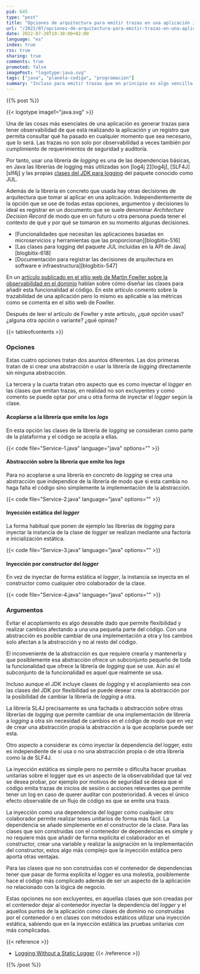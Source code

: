 ```yaml
---
pid: 645
type: "post"
title: "Opciones de arquitectura para emitir trazas en una aplicación Java"
url: "/2022/07/opciones-de-arquitectura-para-emitir-trazas-en-una-aplicacion-java/"
date: 2022-07-28T19:30:00+02:00
language: "es"
index: true
rss: true
sharing: true
comments: true
promoted: false
imagePost: "logotype:java.svg"
tags: ["java", "planeta-codigo", "programacion"]
summary: "Incluso para emitir trazas que en principio es algo sencillo y que se da por hecho surgen varias opciones de arquitectura o diseño. Dos de esas decisiones son acoplarse o no a la librería de _logging_ que se use e inyectar de forma estática o por el constructor la instancia de la clase con la que se emiten trazas. Estas decisiones conviene recogerlas en un documento de _Architecture Decision Record_ por si en un futuro hay que revisar las decisiones tomadas con anterioridad o para que una persona en un futuro tenga el contexto y un registro de las decisiones que se han tomado, el contexto, opciones evaluadas, argumentos y decisiones tomadas."
---
```


{{% post %}}

{{< logotype image1="java.svg" >}}

Una de las cosas más esenciales de una aplicación es generar trazas para tener observabilidad de que está realizando la aplicación y un registro que permita consultar qué ha pasado en cualquier momento que sea necesario, que lo será. Las trazas no son solo por observabilidad a veces también por cumplimiento de requerimientos de seguridad y auditoría.

Por tanto, usar una librería de _logging_ es una de las dependencias básicas, en Java las librerías de logging más utilizadas son [log4j 2][log4j], [SLF4J][slf4j] y las propias [clases del JDK para logging](javadoc17:java.logging/java/util/logging/package-summary.html) del paquete conocido como JUL.

Además de la librería en concreto que usada hay otras decisiones de arquitectura que tomar al aplicar en una aplicación. Independientemente de la opción que se use de todas estas opciones, argumentos y decisiones lo ideal es registrar en un documento que se suele denominar _Architecture Decision Record_ de modo que en un futuro u otra persona pueda tener el contexto de qué y por qué se tomaron en su momento algunas decisiones.

* [Funcionalidades que necesitan las aplicaciones basadas en microservicios y herramientas que las proporcionan][blogbitix-516]
* [Las clases para logging del paquete JUL incluidas en la API de Java][blogbitix-618]
* [Documentación para registrar las decisiones de arquitectura en software e infraestructura][blogbitix-547]

En un [artículo publicado en el sitio web de Martin Fowller sobre la observabilidad en el dominio](https://martinfowler.com/articles/domain-oriented-observability.html) hablan sobre cómo diseñar las clases para añadir esta funcionalidad al código. En este artículo comento sobre la trazabilidad de una aplicación pero lo mismo es aplicable a las métricas como se comenta en el sitio web de Fowller.

Después de leer el artículo de Fowller y este artículo, ¿qué opción usas? ¿alguna otra opción o variante? ¿qué opinas?

{{< tableofcontents >}}

### Opciones

Estas cuatro opciones tratan dos asuntos diferentes. Las dos primeras tratan de si crear una abstracción o usar la librería de _logging_ directamente sin ninguna abstracción.

La tercera y la cuarta tratan otro aspecto que es como inyectar el _logger_ en las clases que emitan trazas, en realidad no son excluyentes y como comento se puede optar por una u otra forma de inyectar el _logger_ según la clase.

#### Acoplarse a la librería que emite los _logs_

En esta opción las clases de la librería de _logging_ se consideran como parte de la plataforma y el código se acopla a ellas.

{{< code file="Service-1.java" language="java" options="" >}}

#### Abstracción sobre la librería que emite los _logs_

Para no acoplarse a una librería en concreto de *logging* se crea una abstracción que independice de la librería de modo que si esta cambia no haga falta el código sino simplemente la implementación de la abstracción.

{{< code file="Service-2.java" language="java" options="" >}}

#### Inyección estática del _logger_

La forma habitual que ponen de ejemplo las librerías de _logging_ para inyectar la instancia de la clase de *logger* se realizan mediante una factoría e inicialización estática.

{{< code file="Service-3.java" language="java" options="" >}}

#### Inyección por constructor del _logger_

En vez de inyectar de forma estática el _logger_, la instancia se inyecta en el constructor como cualquier otro colaborador de la clase.

{{< code file="Service-4.java" language="java" options="" >}}

### Argumentos

Evitar el acoplamiento es algo deseable dado que permite flexibilidad y realizar cambios afectando a una una pequeña parte del código. Con una abstracción es posible cambiar de una implementación a otra y los cambios solo afectan a la abstracción y no al resto del código.

El inconveniente de la abstracción es que requiere crearla y mantenerla y que posiblemente esa abstracción ofrece un subconjunto pequeño de toda la funcionalidad que ofrece la librería de _logging_ que se use. Aún así el subconjunto de la funcionalidad es aquel que realmente se usa.

Incluso aunque el JDK incluye clases de _logging_ y el acoplamiento sea con las clases del JDK por flexibilidad se puede desear crea la abstracción por la posibilidad de cambiar la librería de _logging_ a otra.

La librería SL4J precisamente es una fachada o abstracción sobre otras librerías de _logging_ que permite cambiar de una implementación de librería a _logging_ a otra sin necesidad de cambios en el código de modo que en vez de crear una abstracción propia la abstracción a la que acoplarse puede ser esta.

Otro aspecto a considerar es cómo inyectar la dependencia del logger, esto es independiente de si usa o no una abstracción propia o de otra librería como la de SLF4J.

La inyección estática es simple pero no permite o dificulta hacer pruebas unitarias sobre el logger que es un aspecto de la observabilidad que tal vez se desea probar, por ejemplo por motivos de seguridad se desea que el código emita trazas de inicios de sesión o acciones relevantes que permite tener un log en caso de querer auditar con posterioridad. A veces el único efecto observable de un flujo de código es que se emite una traza.

La inyección como una dependencia del _logger_ como cualquier otro colaborador permite realizar teses unitarios de forma más fácil. La dependencia se añade simplemente en el constructor de la clase. Para las clases que son construidas con el contenedor de dependencias es simple y no requiere más que añadir de forma explícita el colaborador en el constructor, crear una variable y realizar la asignación en la implementación del constructor, estos algo más complejo que la inyección estática pero aporta otras ventajas.

Para las clases que no son construidas con el contenedor de dependencias tener que pasar de forma explícita el _logger_ es una molestia, posiblemente hace el código más complicado además de ser un aspecto de la aplicación no relacionado con la lógica de negocio.

Estas opciones no son excluyentes, en aquellas clases que son creadas por el contenedor dejar al contenedor inyectar la dependencia del _logger_ y el aquellos puntos de la aplicación como clases de dominio no construidas por el contenedor o en clases con métodos estáticos utilizar una inyección estática, sabiendo que en la inyección estática las pruebas unitarias con más complicadas.

{{< reference >}}
* [Logging Without a Static Logger](https://www.javacodegeeks.com/2019/03/logging-without-static-logger.html)
{{< /reference >}}

{{% /post %}}
